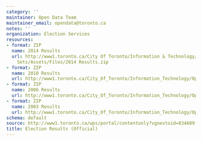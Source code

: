 ```yaml
---
category: ''
maintainer: Open Data Team
maintainer_email: opendata@toronto.ca
notes: ''
organization: Election Services
resources:
- format: ZIP
  name: 2014 Results
  url: http://www1.toronto.ca/City Of Toronto/Information & Technology/Open Data/Data
    Sets/Assets/Files/2014 Results.zip
- format: ZIP
  name: 2010 Results
  url: http://www1.toronto.ca/City_Of_Toronto/Information_Technology/Open_Data/Data_Sets/Assets/Files/2010_results.zip
- format: ZIP
  name: 2006 Results
  url: http://www1.toronto.ca/City_Of_Toronto/Information_Technology/Open_Data/Data_Sets/Assets/Files/2006_results.zip
- format: ZIP
  name: 2003 Results
  url: http://www1.toronto.ca/City_Of_Toronto/Information_Technology/Open_Data/Data_Sets/Assets/Files/2003_results.zip
schema: default
source: http://www1.toronto.ca/wps/portal/contentonly?vgnextoid=834689fe9c18b210VgnVCM1000003dd60f89RCRD&vgnextchannel=1a66e03bb8d1e310VgnVCM10000071d60f89RCRD
title: Election Results (Official)
---
```

